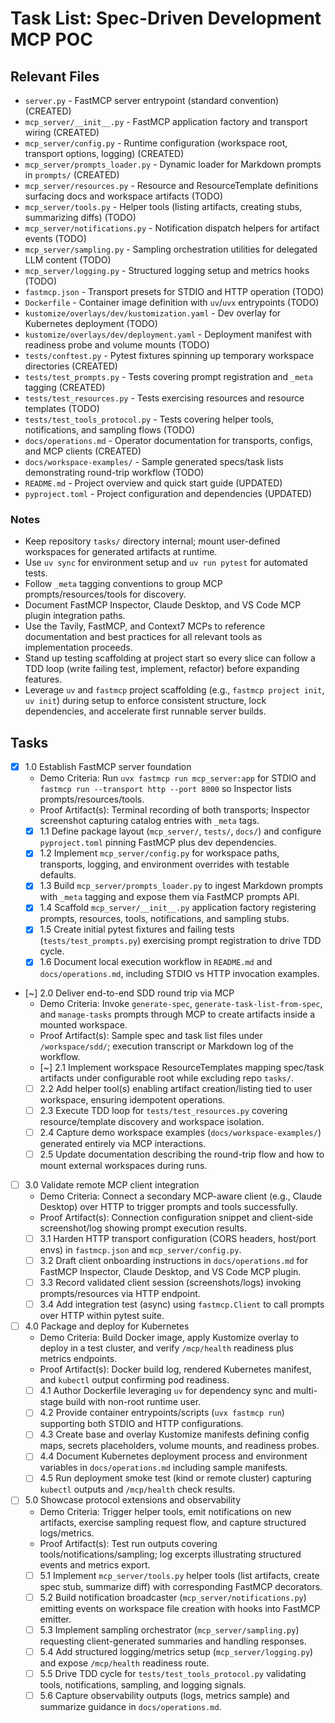 # Task List: Spec-Driven Development MCP POC

## Relevant Files

- `server.py` - FastMCP server entrypoint (standard convention) (CREATED)
- `mcp_server/__init__.py` - FastMCP application factory and transport wiring (CREATED)
- `mcp_server/config.py` - Runtime configuration (workspace root, transport options, logging) (CREATED)
- `mcp_server/prompts_loader.py` - Dynamic loader for Markdown prompts in `prompts/` (CREATED)
- `mcp_server/resources.py` - Resource and ResourceTemplate definitions surfacing docs and workspace artifacts (TODO)
- `mcp_server/tools.py` - Helper tools (listing artifacts, creating stubs, summarizing diffs) (TODO)
- `mcp_server/notifications.py` - Notification dispatch helpers for artifact events (TODO)
- `mcp_server/sampling.py` - Sampling orchestration utilities for delegated LLM content (TODO)
- `mcp_server/logging.py` - Structured logging setup and metrics hooks (TODO)
- `fastmcp.json` - Transport presets for STDIO and HTTP operation (TODO)
- `Dockerfile` - Container image definition with `uv`/`uvx` entrypoints (TODO)
- `kustomize/overlays/dev/kustomization.yaml` - Dev overlay for Kubernetes deployment (TODO)
- `kustomize/overlays/dev/deployment.yaml` - Deployment manifest with readiness probe and volume mounts (TODO)
- `tests/conftest.py` - Pytest fixtures spinning up temporary workspace directories (CREATED)
- `tests/test_prompts.py` - Tests covering prompt registration and `_meta` tagging (CREATED)
- `tests/test_resources.py` - Tests exercising resources and resource templates (TODO)
- `tests/test_tools_protocol.py` - Tests covering helper tools, notifications, and sampling flows (TODO)
- `docs/operations.md` - Operator documentation for transports, configs, and MCP clients (CREATED)
- `docs/workspace-examples/` - Sample generated specs/task lists demonstrating round-trip workflow (TODO)
- `README.md` - Project overview and quick start guide (UPDATED)
- `pyproject.toml` - Project configuration and dependencies (UPDATED)

### Notes

- Keep repository `tasks/` directory internal; mount user-defined workspaces for generated artifacts at runtime.
- Use `uv sync` for environment setup and `uv run pytest` for automated tests.
- Follow `_meta` tagging conventions to group MCP prompts/resources/tools for discovery.
- Document FastMCP Inspector, Claude Desktop, and VS Code MCP plugin integration paths.
- Use the Tavily, FastMCP, and Context7 MCPs to reference documentation and best practices for all relevant tools as implementation proceeds.
- Stand up testing scaffolding at project start so every slice can follow a TDD loop (write failing test, implement, refactor) before expanding features.
- Leverage `uv` and `fastmcp` project scaffolding (e.g., `fastmcp project init`, `uv init`) during setup to enforce consistent structure, lock dependencies, and accelerate first runnable server builds.

## Tasks

- [x] 1.0 Establish FastMCP server foundation
  - Demo Criteria: Run `uvx fastmcp run mcp_server:app` for STDIO and `fastmcp run --transport http --port 8000` so Inspector lists prompts/resources/tools.
  - Proof Artifact(s): Terminal recording of both transports; Inspector screenshot capturing catalog entries with `_meta` tags.
  - [x] 1.1 Define package layout (`mcp_server/`, `tests/`, `docs/`) and configure `pyproject.toml` pinning FastMCP plus dev dependencies.
  - [x] 1.2 Implement `mcp_server/config.py` for workspace paths, transports, logging, and environment overrides with testable defaults.
  - [x] 1.3 Build `mcp_server/prompts_loader.py` to ingest Markdown prompts with `_meta` tagging and expose them via FastMCP prompts API.
  - [x] 1.4 Scaffold `mcp_server/__init__.py` application factory registering prompts, resources, tools, notifications, and sampling stubs.
  - [x] 1.5 Create initial pytest fixtures and failing tests (`tests/test_prompts.py`) exercising prompt registration to drive TDD cycle.
  - [x] 1.6 Document local execution workflow in `README.md` and `docs/operations.md`, including STDIO vs HTTP invocation examples.

- [~] 2.0 Deliver end-to-end SDD round trip via MCP
  - Demo Criteria: Invoke `generate-spec`, `generate-task-list-from-spec`, and `manage-tasks` prompts through MCP to create artifacts inside a mounted workspace.
  - Proof Artifact(s): Sample spec and task list files under `/workspace/sdd/`; execution transcript or Markdown log of the workflow.
  - [~] 2.1 Implement workspace ResourceTemplates mapping spec/task artifacts under configurable root while excluding repo `tasks/`.
  - [ ] 2.2 Add helper tool(s) enabling artifact creation/listing tied to user workspace, ensuring idempotent operations.
  - [ ] 2.3 Execute TDD loop for `tests/test_resources.py` covering resource/template discovery and workspace isolation.
  - [ ] 2.4 Capture demo workspace examples (`docs/workspace-examples/`) generated entirely via MCP interactions.
  - [ ] 2.5 Update documentation describing the round-trip flow and how to mount external workspaces during runs.

- [ ] 3.0 Validate remote MCP client integration
  - Demo Criteria: Connect a secondary MCP-aware client (e.g., Claude Desktop) over HTTP to trigger prompts and tools successfully.
  - Proof Artifact(s): Connection configuration snippet and client-side screenshot/log showing prompt execution results.
  - [ ] 3.1 Harden HTTP transport configuration (CORS headers, host/port envs) in `fastmcp.json` and `mcp_server/config.py`.
  - [ ] 3.2 Draft client onboarding instructions in `docs/operations.md` for FastMCP Inspector, Claude Desktop, and VS Code MCP plugin.
  - [ ] 3.3 Record validated client session (screenshots/logs) invoking prompts/resources via HTTP endpoint.
  - [ ] 3.4 Add integration test (async) using `fastmcp.Client` to call prompts over HTTP within pytest suite.

- [ ] 4.0 Package and deploy for Kubernetes
  - Demo Criteria: Build Docker image, apply Kustomize overlay to deploy in a test cluster, and verify `/mcp/health` readiness plus metrics endpoints.
  - Proof Artifact(s): Docker build log, rendered Kubernetes manifest, and `kubectl` output confirming pod readiness.
  - [ ] 4.1 Author Dockerfile leveraging `uv` for dependency sync and multi-stage build with non-root runtime user.
  - [ ] 4.2 Provide container entrypoints/scripts (`uvx fastmcp run`) supporting both STDIO and HTTP configurations.
  - [ ] 4.3 Create base and overlay Kustomize manifests defining config maps, secrets placeholders, volume mounts, and readiness probes.
  - [ ] 4.4 Document Kubernetes deployment process and environment variables in `docs/operations.md` including sample manifests.
  - [ ] 4.5 Run deployment smoke test (kind or remote cluster) capturing `kubectl` outputs and `/mcp/health` check results.

- [ ] 5.0 Showcase protocol extensions and observability
  - Demo Criteria: Trigger helper tools, emit notifications on new artifacts, exercise sampling request flow, and capture structured logs/metrics.
  - Proof Artifact(s): Test run outputs covering tools/notifications/sampling; log excerpts illustrating structured events and metrics export.
  - [ ] 5.1 Implement `mcp_server/tools.py` helper tools (list artifacts, create spec stub, summarize diff) with corresponding FastMCP decorators.
  - [ ] 5.2 Build notification broadcaster (`mcp_server/notifications.py`) emitting events on workspace file creation with hooks into FastMCP emitter.
  - [ ] 5.3 Implement sampling orchestrator (`mcp_server/sampling.py`) requesting client-generated summaries and handling responses.
  - [ ] 5.4 Add structured logging/metrics setup (`mcp_server/logging.py`) and expose `/mcp/health` readiness route.
  - [ ] 5.5 Drive TDD cycle for `tests/test_tools_protocol.py` validating tools, notifications, sampling, and logging signals.
  - [ ] 5.6 Capture observability outputs (logs, metrics sample) and summarize guidance in `docs/operations.md`.
